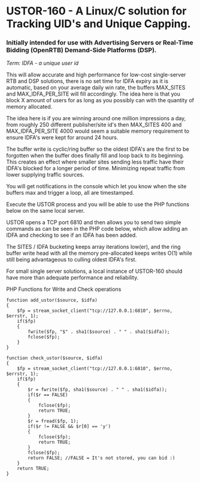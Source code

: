 # USTOR-160 - A Linux/C solution for Tracking UID's and Unique Capping.

### Initially intended for use with Advertising Servers or Real-Time Bidding (OpenRTB) Demand-Side Platforms (DSP).

*Term: IDFA - a unique user id*

This will allow accurate and high performance for low-cost single-server RTB
and DSP solutions, there is no set time for IDFA expiry as it is automatic,
based on your average daily win rate, the buffers MAX_SITES and MAX_IDFA_PER_SITE
will fill accordingly. The idea here is that you block X amount of users for as
long as you possibly can with the quantity of memory allocated.

The idea here is if you are winning around one million impressions a day, from roughly
250 different publisher/site id's then MAX_SITES 400 and MAX_IDFA_PER_SITE 4000
would seem a suitable memory requirement to ensure IDFA's were kept for around
24 hours.

The buffer write is cyclic/ring buffer so the oldest IDFA's are the first to be forgotten
when the buffer does finally fill and loop back to its beginning.
This creates an effect where smaller sites sending less traffic have their IDFA's
blocked for a longer period of time. Minimizing repeat traffic from lower supplying
traffic sources.

You will get notifications in the console which let you know when the site buffers max
and trigger a loop, all are timestamped.

Execute the USTOR process and you will be able to use the PHP functions below
on the same local server.

USTOR opens a TCP port 6810 and then allows you to send two simple commands
as can be seen in the PHP code below, which allow adding an IDFA and checking
to see if an IDFA has been added.

The SITES / IDFA bucketing keeps array iterations low(er), and the ring buffer write
head with all the memory pre-allocated keeps writes O(1) while still being
advantageous to culling oldest IDFA's first.

For small single server solutions, a local instance of USTOR-160 should have more
than adequate performance and reliability.

PHP Functions for Write and Check operations

```
function add_ustor($source, $idfa)
{
    $fp = stream_socket_client("tcp://127.0.0.1:6810", $errno, $errstr, 1);
    if($fp)
    {
        fwrite($fp, "$" . sha1($source) . " " . sha1($idfa));
        fclose($fp);
    }
}
```

```
function check_ustor($source, $idfa)
{
    $fp = stream_socket_client("tcp://127.0.0.1:6810", $errno, $errstr, 1);
    if($fp)
    {
        $r = fwrite($fp, sha1($source) . " " . sha1($idfa));
        if($r == FALSE)
        {
            fclose($fp);
            return TRUE;
        }
        $r = fread($fp, 1);
        if($r != FALSE && $r[0] == 'y')
        {
            fclose($fp);
            return TRUE;
        }
        fclose($fp);
        return FALSE; //FALSE = It's not stored, you can bid :)
    }
    return TRUE;
}
```
